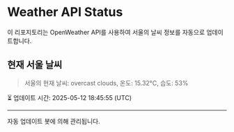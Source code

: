 
# Weather API Status

이 리포지토리는 OpenWeather API를 사용하여 서울의 날씨 정보를 자동으로 업데이트합니다.

## 현재 서울 날씨
> 서울의 현재 날씨: overcast clouds, 온도: 15.32°C, 습도: 53%

⏳ 업데이트 시간: 2025-05-12 18:45:55 (UTC)

---
자동 업데이트 봇에 의해 관리됩니다.

